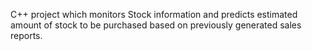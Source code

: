 C++ project which monitors Stock information and predicts estimated
amount of stock to be purchased based on previously generated sales reports.
